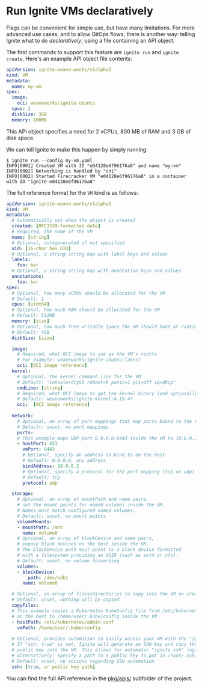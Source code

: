 # Run Ignite VMs declaratively

Flags can be convenient for simple use, but have many limitations.
For more advanced use cases, and to allow GitOps flows, there is
another way: telling Ignite what to do _declaratively_, using a file containing
an API object.

The first commands to support this feature are `ignite run` and `ignite create`.
Here's an example API object file contents:

```yaml
apiVersion: ignite.weave.works/v1alpha3
kind: VM
metadata:
  name: my-vm
spec:
  image:
    oci: weaveworks/ignite-ubuntu
  cpus: 2
  diskSize: 3GB
  memory: 800MB
```

This API object specifies a need for 2 vCPUs, 800 MB of RAM and 3 GB of disk space.

We can tell Ignite to make this happen by simply running:

```console
$ ignite run --config my-vm.yaml
INFO[0001] Created VM with ID "e04128e6f96176a8" and name "my-vm"
INFO[0002] Networking is handled by "cni"
INFO[0002] Started Firecracker VM "e04128e6f96176a8" in a container with ID "ignite-e04128e6f96176a8"
```

The full reference format for the `VM` kind is as follows:

```yaml
apiVersion: ignite.weave.works/v1alpha3
kind: VM
metadata:
  # Automatically set when the object is created
  created: [RFC3339-formatted date]
  # Required, the name of the VM
  name: [string]
  # Optional, autogenerated if not specified
  uid: [16-char hex UID]
  # Optional, a string-string map with label keys and values
  labels:
    foo: bar
  # Optional, a string-string map with annotation keys and values
  annotations:
    foo: bar
spec:
  # Optional, how many vCPUs should be allocated for the VM
  # Default: 1
  cpus: [uint64]
  # Optional, how much RAM should be allocated for the VM
  # Default: 512MB
  memory: [size]
  # Optional, how much free writable space the VM should have at runtime
  # Default: 4GB
  diskSize: [size]

  image:
    # Required, what OCI image to use as the VM's rootfs
    # For example: weaveworks/ignite-ubuntu:latest
    oci: [OCI image reference]
  kernel:
    # Optional, the kernel command line for the VM
    # Default: "console=ttyS0 reboot=k panic=1 pci=off ip=dhcp"
    cmdLine: [string]
    # Required, what OCI image to get the kernel binary (and optionally modules) from
    # Default: weaveworks/ignite-kernel:4.19.47
    oci:  [OCI image reference]
  
  network:
    # Optional, an array of port mappings that map ports bound to the VM to the host
    # Default: unset, no port mappings
    ports:
    # This example maps UDP port 0.0.0.0:6443 inside the VM to 10.0.0.2:443 on the physical host
    - hostPort: 433
      vmPort: 6443
      # Optional, specify an address to bind to on the host
      # Default: 0.0.0.0, any address
      bindAddress: 10.0.0.2
      # Optional, specify a protocol for the port mapping (tcp or udp)
      # Default: tcp
      protocol: udp

  storage:
    # Optional, an array of mountPath and name pairs,
    # set the mount points for named volumes inside the VM.
    # Names must match configured named volumes.
    # Default: unset, no mount points
    volumeMounts:
    - mountPath: /mnt
      name: volume0
    # Optional, an array of blockDevice and name pairs,
    # expose block devices on the host inside the VM.
    # The blockDevice path must point to a block device formatted
    # with a filesystem providing an UUID (such as ext4 or xfs).
    # Default: unset, no volume forwarding
    volumes:
    - blockDevice:
        path: /dev/sdb1
      name: volume0

  # Optional, an array of files/directories to copy into the VM on creation
  # Default: unset, nothing will be copied
  copyFiles:
  # This example copies a Kubernetes KubeConfig file from /etc/kubernetes/admin.conf
  # on the host to /home/user/.kube/config inside the VM
  - hostPath: /etc/kubernetes/admin.conf
    vmPath: /home/user/.kube/config
  
  # Optional, provides automation to easily access your VM with the "ignite ssh" command
  # If "ssh: true" is set, Ignite will generate an SSH key and copy the
  # public key into the VM. This allows for automatic "ignite ssh" logins.
  # Alternatively: specify a path to a public key to put in /root/.ssh/authorized_keys in the VM.
  # Default: unset, no actions regarding SSH automation
  ssh: [true, or public key path]
```

You can find the full API reference in the
[pkg/apis/](https://github.com/weaveworks/ignite/tree/master/pkg/apis) subfolder of the project.

